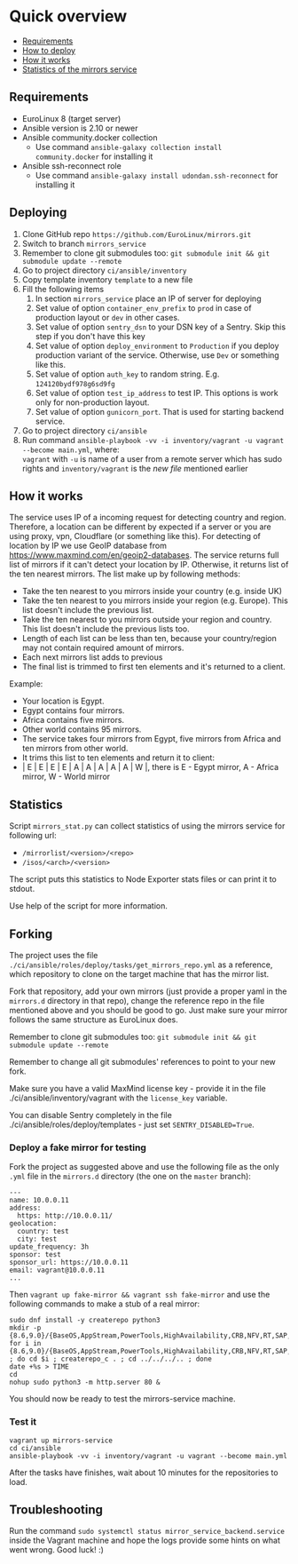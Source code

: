 # Quick overview

* [Requirements](#Requirements)
* [How to deploy](#Deploying)
* [How it works](#How-it-works)
* [Statistics of the mirrors service](#Statistics)

## Requirements

* EuroLinux 8 (target server)
* Ansible version is 2.10 or newer
* Ansible community.docker collection
    * Use command `ansible-galaxy collection install community.docker` for installing it
* Ansible ssh-reconnect role
    * Use command `ansible-galaxy install udondan.ssh-reconnect` for installing it

## Deploying

1. Clone GitHub repo `https://github.com/EuroLinux/mirrors.git`
2. Switch to branch `mirrors_service`
3. Remember to clone git submodules too: `git submodule init && git submodule update --remote`
4. Go to project directory `ci/ansible/inventory`
5. Copy template inventory `template` to a new file
6. Fill the following items
    1. In section `mirrors_service` place an IP of server for deploying
    2. Set value of option `container_env_prefix` to `prod` in case of production layout or `dev` in other cases.
    3. Set value of option `sentry_dsn` to your DSN key of a Sentry. 
       Skip this step if you don't have this key
    4. Set value of option `deploy_environment` to `Production` if you deploy 
       production variant of the service. Otherwise, use `Dev` or something like this.
    5. Set value of option `auth_key` to random string. E.g. `124120bydf978g6sd9fg`
    7. Set value of option `test_ip_address` to test IP. This options is work only for non-production layout.
    8. Set value of option `gunicorn_port`. That is used for starting backend service.
7. Go to project directory `ci/ansible`
8. Run command `ansible-playbook -vv -i inventory/vagrant -u vagrant --become main.yml`, where:  
   `vagrant` with `-u` is name of a user from a remote server which has sudo rights
   and `inventory/vagrant` is the *new file* mentioned earlier

## How it works
The service uses IP of a incoming request for detecting country and region. Therefore, a location can be different by expected if a server or you are using proxy, vpn, Cloudflare (or something like this).
For detecting of location by IP we use GeoIP database from https://www.maxmind.com/en/geoip2-databases.
The service returns full list of mirrors if it can't detect your location by IP.
Otherwise, it returns list of the ten nearest mirrors. The list make up by following methods:
- Take the ten nearest to you mirrors inside your country (e.g. inside UK)
- Take the ten nearest to you mirrors inside your region (e.g. Europe). This list doesn't include the previous list.
- Take the ten nearest to you mirrors outside your region and country. This list doesn't include the previous lists too.
- Length of each list can be less than ten, because your country/region may not contain required amount of mirrors.
- Each next mirrors list adds to previous
- The final list is trimmed to first ten elements and it's returned to a client.
  
Example:
- Your location is Egypt.
- Egypt contains four mirrors.
- Africa contains five mirrors.
- Other world contains 95 mirrors.
- The service takes four mirrors from Egypt, five mirrors from Africa and ten mirrors from other world.
- It trims this list to ten elements and return it to client:
- | E | E | E | E | A | A | A | A | A | W |, there is E - Egypt mirror, A - Africa mirror, W - World mirror

## Statistics

Script `mirrors_stat.py` can collect statistics of using the mirrors service for following url:
* `/mirrorlist/<version>/<repo>`
* `/isos/<arch>/<version>`

The script puts this statistics to Node Exporter stats files or can print it to stdout.

Use help of the script for more information.

## Forking

The project uses the file `./ci/ansible/roles/deploy/tasks/get_mirrors_repo.yml` as a reference, which repository to clone on the target machine that has the mirror list.

Fork that repository, add your own mirrors (just provide a proper yaml in the `mirrors.d` directory in that repo), change the reference repo in the file mentioned above and you should be good to go. Just make sure your mirror follows the same structure as EuroLinux does.

Remember to clone git submodules too: `git submodule init && git submodule update --remote`

Remember to change all git submodules' references to point to your new fork.

Make sure you have a valid MaxMind license key - provide it in the file ./ci/ansible/inventory/vagrant with the `license_key` variable.

You can disable Sentry completely in the file ./ci/ansible/roles/deploy/templates - just set `SENTRY_DISABLED=True`.

### Deploy a fake mirror for testing

Fork the project as suggested above and use the following file as the only `.yml` file in the `mirrors.d` directory (the one on the `master` branch):

```
---
name: 10.0.0.11
address:
  https: http://10.0.0.11/
geolocation:
  country: test
  city: test
update_frequency: 3h
sponsor: test
sponsor_url: https://10.0.0.11
email: vagrant@10.0.0.11
...
```

Then `vagrant up fake-mirror && vagrant ssh fake-mirror` and use the following commands to make a stub of a real mirror:

```
sudo dnf install -y createrepo python3
mkdir -p {8.6,9.0}/{BaseOS,AppStream,PowerTools,HighAvailability,CRB,NFV,RT,SAP,SAPHANA,ResilientStorage,cloud,devel,extras,isos,live,metadata,plus,raspberrypi}/{x86_64,aarch64,ppc64le,s390x}/os
for i in {8.6,9.0}/{BaseOS,AppStream,PowerTools,HighAvailability,CRB,NFV,RT,SAP,SAPHANA,ResilientStorage,cloud,devel,extras,isos,live,metadata,plus,raspberrypi}/{x86_64,aarch64,ppc64le,s390x}/os ; do cd $i ; createrepo_c . ; cd ../../../.. ; done
date +%s > TIME
cd
nohup sudo python3 -m http.server 80 &
```

You should now be ready to test the mirrors-service machine.

### Test it

```
vagrant up mirrors-service
cd ci/ansible
ansible-playbook -vv -i inventory/vagrant -u vagrant --become main.yml
```

After the tasks have finishes, wait about 10 minutes for the repositories to load.

## Troubleshooting

Run the command `sudo systemctl status mirror_service_backend.service` inside the Vagrant machine and hope the logs provide some hints on what went wrong. Good luck! :)
